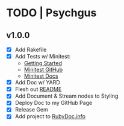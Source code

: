 # TODO | Psychgus

## v1.0.0

- [x] Add Rakefile
- [x] Add Tests w/ Minitest:
    - [Getting Started](https://blog.codeship.com/getting-started-with-minitest/)
    - [Minitest GitHub](https://github.com/seattlerb/minitest)
    - [Minitest Docs](http://docs.seattlerb.org/minitest/)
- [x] Add Doc w/ YARD
- [x] Flesh out [README](README.md)
- [x] Add Document & Stream nodes to Styling
- [x] Deploy Doc to my GitHub Page
- [x] Release Gem
- [x] Add project to [RubyDoc.info](https://www.rubydoc.info)
